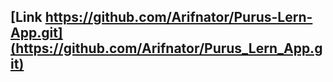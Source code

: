 ## [Link https://github.com/Arifnator/Purus-Lern-App.git](https://github.com/Arifnator/Purus_Lern_App.git)

